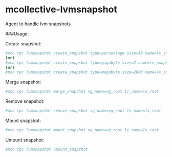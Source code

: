 mcollective-lvmsnapshot
=======================

Agent to handle lvm snapshots

###Usage:

Create snapshot:

```bash
#mco rpc lvmsnapshot create_snapshot type=percentage size=10 name=lv_snapshot vg_name=vg_root lv_name=lv_root
(or)
#mco rpc lvmsnapshot create_snapshot type=gigabyte size=2 name=lv_snapshot vg_name=vg_root lv_name=lv_root
(or)
#mco rpc lvmsnapshot create_snapshot type=megabyte size=2000 name=lv_snapshot vg_name=vg_root lv_name=lv_root
```

Merge snapshot:

```bash
#mco rpc lvmsnapshot merge_snapshot vg_name=vg_root lv_name=lv_root
```
Remove snapshot:

```bash
#mco rpc lvmsnapshot remove_snapshot vg_name=vg_root lv_name=lv_root
```
Mount snapshot:

```bash
#mco rpc lvmsnapshot mount_snapshot vg_name=vg_root lv_name=lv_root
```
Umount snapshot:

```bash
#mco rpc lvmsnapshot umount_snapshot
```
